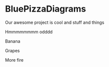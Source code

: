 # BluePizzaDiagrams

Our awesome project is cool and stuff and things

Hmmmmmmmm odddd

Banana

Grapes

More fire